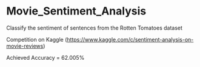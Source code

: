 # Movie_Sentiment_Analysis
Classify the sentiment of sentences from the Rotten Tomatoes dataset

Competition on Kaggle (https://www.kaggle.com/c/sentiment-analysis-on-movie-reviews)

Achieved Accuracy = 62.005%
